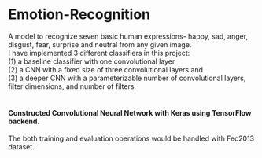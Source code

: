 # Emotion-Recognition
A model to recognize seven basic human expressions- happy, sad, anger, disgust, fear, surprise and neutral from any given image. <br>
I have implemented 3 different classifiers in this project: <br>
(1) a baseline classifier with one convolutional layer  <br>
(2) a CNN with a fixed size of three convolutional layers and <br>
(3) a deeper CNN with a parameterizable number of convolutional layers, filter dimensions, and number of filters. <br><br>
#### Constructed Convolutional Neural Network with Keras using TensorFlow backend.<br>
<img src="">
<br>
The both training and evaluation operations would be handled with Fec2013 dataset.

